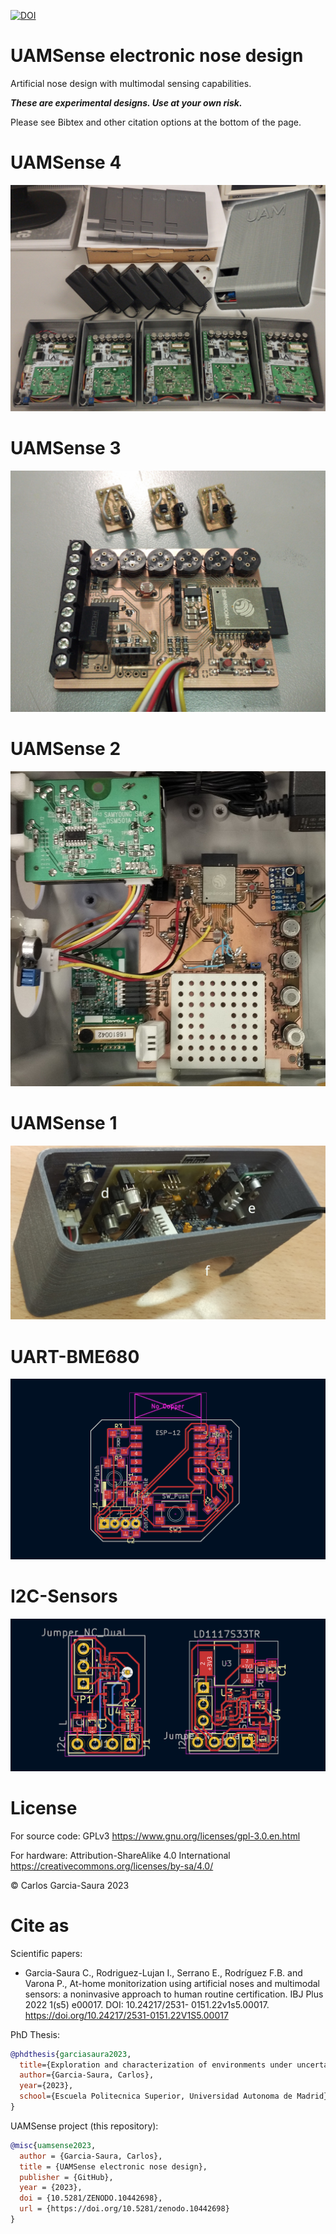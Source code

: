 [![DOI](https://zenodo.org/badge/DOI/10.5281/zenodo.10442698.svg)](https://doi.org/10.5281/zenodo.10442698)
# UAMSense electronic nose design
Artificial nose design with multimodal sensing capabilities.

___These are experimental designs. Use at your own risk.___

Please see Bibtex and other citation options at the bottom of the page.

UAMSense 4
==========

![](UAMSense4/2018-02-22%2017.10.30.jpg)


UAMSense 3
==========

![](UAMSense3/2017-07-21%2022.07.28.jpg)


UAMSense 2
==========

![](UAMSense2/2017-05-19%2013.47.22.jpg)


UAMSense 1
==========

![](UAMSense1/2017-05-23%2019.05.24.jpg)


UART-BME680
===========

![](UART-BME680/uart_pcb.png)


I2C-Sensors
===========

![](I2C-Sensors/i2c_pcb.png)


License
=======
For source code: GPLv3 <https://www.gnu.org/licenses/gpl-3.0.en.html>

For hardware: Attribution-ShareAlike 4.0 International <https://creativecommons.org/licenses/by-sa/4.0/>

© Carlos Garcia-Saura 2023

Cite as
=======

Scientific papers:
- Garcia-Saura C., Rodriguez-Lujan I., Serrano E., Rodríguez F.B. and Varona P., At-home monitorization using artificial noses
and multimodal sensors: a noninvasive approach to human routine certification. IBJ Plus 2022 1(s5) e00017. DOI: 10.24217/2531-
0151.22v1s5.00017. https://doi.org/10.24217/2531-0151.22V1S5.00017

PhD Thesis:
```bibtex
@phdthesis{garciasaura2023,
  title={Exploration and characterization of environments under uncertainty using multimodal sensors},
  author={Garcia-Saura, Carlos},
  year={2023},
  school={Escuela Politecnica Superior, Universidad Autonoma de Madrid}
}
```

UAMSense project (this repository):
```bibtex
@misc{uamsense2023,
  author = {Garcia-Saura, Carlos},
  title = {UAMSense electronic nose design},
  publisher = {GitHub},
  year = {2023},
  doi = {10.5281/ZENODO.10442698},
  url = {https://doi.org/10.5281/zenodo.10442698}
}
```
